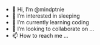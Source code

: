 - 👋 Hi, I’m @mindptnie
- 👀 I’m interested in sleeping 
- 🌱 I’m currently learning coding 
- 💞️ I’m looking to collaborate on ...
- 📫 How to reach me ...

<!---
mindptnie/mindptnie is a ✨ special ✨ repository because its `README.md` (this file) appears on your GitHub profile.
You can click the Preview link to take a look at your changes.
--->
